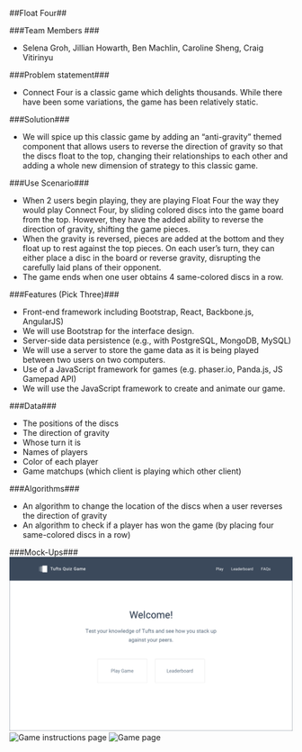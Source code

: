 ##Float Four##

###Team Members ###

* Selena Groh, Jillian Howarth, Ben Machlin, Caroline Sheng, Craig Vitirinyu

###Problem statement###

* Connect Four is a classic game which delights thousands. While there have been some variations, the game has been relatively static. 

###Solution###

* We will spice up this classic game by adding an “anti-gravity” themed component that allows users to reverse the direction of gravity so that the discs float to the top, changing their relationships to each other and adding a whole new dimension of strategy to this classic game.

###Use Scenario###

* When 2 users begin playing, they are playing Float Four the way they would play Connect Four, by sliding colored discs into the game board from the top. However, they have the added ability to reverse the direction of gravity, shifting the game pieces.
* When the gravity is reversed, pieces are added at the bottom and they float up to rest against the top pieces. On each user’s turn, they can either place a disc in the board or reverse gravity, disrupting the carefully laid plans of their opponent.
* The game ends when one user obtains 4 same-colored discs in a row. 

###Features (Pick Three)###

* Front-end framework including Bootstrap, React, Backbone.js, AngularJS)
 * We will use Bootstrap for the interface design.
* Server-side data persistence (e.g., with PostgreSQL, MongoDB, MySQL)
 * We will use a server to store the game data as it is being played between two users on two computers.
* Use of a JavaScript framework for games (e.g. phaser.io, Panda.js, JS Gamepad API)
 * We will use the JavaScript framework to create and animate our game.

###Data###

* The positions of the discs
* The direction of gravity
* Whose turn it is
* Names of players
* Color of each player
* Game matchups (which client is playing which other client)

###Algorithms###

* An algorithm to change the location of the discs when a user reverses the direction of gravity 
* An algorithm to check if a player has won the game (by placing four same-colored discs in a row)

###Mock-Ups###
![Home page](mockups/Home.png)
![Game instructions page](mockups/Game_Up.png)
![Game page](mockups/Game_Down.png)